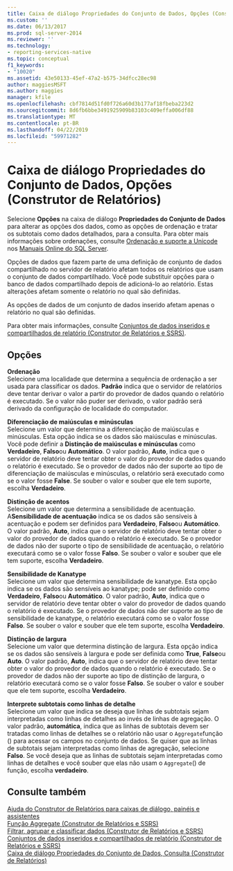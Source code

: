 ```yaml
---
title: Caixa de diálogo Propriedades do Conjunto de Dados, Opções (Construtor de Relatórios) | Microsoft Docs
ms.custom: ''
ms.date: 06/13/2017
ms.prod: sql-server-2014
ms.reviewer: ''
ms.technology:
- reporting-services-native
ms.topic: conceptual
f1_keywords:
- "10020"
ms.assetid: 43e50133-45ef-47a2-b575-34dfcc28ec98
author: maggiesMSFT
ms.author: maggies
manager: kfile
ms.openlocfilehash: cbf7814d51fd0f726a60d3b177af18fbeba223d2
ms.sourcegitcommit: 8d6fb6bbe3491925909b83103c409effa006df88
ms.translationtype: MT
ms.contentlocale: pt-BR
ms.lasthandoff: 04/22/2019
ms.locfileid: "59971282"
---
```

# <a name="dataset-properties-dialog-box-options-report-builder"></a>Caixa de diálogo Propriedades do Conjunto de Dados, Opções (Construtor de Relatórios)
  Selecione **Opções** na caixa de diálogo **Propriedades do Conjunto de Dados** para alterar as opções dos dados, como as opções de ordenação e tratar os subtotais como dados detalhados, para a consulta. Para obter mais informações sobre ordenações, consulte [Ordenação e suporte a Unicode](../../relational-databases/collations/collation-and-unicode-support.md) nos [Manuais Online do SQL Server](https://go.microsoft.com/fwlink/?linkid=98335).  
  
 Opções de dados que fazem parte de uma definição de conjunto de dados compartilhado no servidor de relatório afetam todos os relatórios que usam o conjunto de dados compartilhado. Você pode substituir opções para o banco de dados compartilhado depois de adicioná-lo ao relatório. Estas alterações afetam somente o relatório no qual são definidas.  
  
 As opções de dados de um conjunto de dados inserido afetam apenas o relatório no qual são definidas.  
  
 Para obter mais informações, consulte [Conjuntos de dados inseridos e compartilhados de relatório &#40;Construtor de Relatórios e SSRS&#41;](report-embedded-datasets-and-shared-datasets-report-builder-and-ssrs.md).  
  
## <a name="options"></a>Opções  
 **Ordenação**  
 Selecione uma localidade que determina a sequência de ordenação a ser usada para classificar os dados. **Padrão** indica que o servidor de relatórios deve tentar derivar o valor a partir do provedor de dados quando o relatório é executado. Se o valor não puder ser derivado, o valor padrão será derivado da configuração de localidade do computador.  
  
 **Diferenciação de maiúsculas e minúsculas**  
 Selecione um valor que determina a diferenciação de maiúsculas e minúsculas. Esta opção indica se os dados são maiúsculas e minúsculas. Você pode definir a **Distinção de maiúsculas e minúsculas** como **Verdadeiro**, **Falso**ou **Automático**. O valor padrão, **Auto**, indica que o servidor de relatório deve tentar obter o valor do provedor de dados quando o relatório é executado. Se o provedor de dados não der suporte ao tipo de diferenciação de maiúsculas e minúsculas, o relatório será executado como se o valor fosse **False**. Se souber o valor e souber que ele tem suporte, escolha **Verdadeiro**.  
  
 **Distinção de acentos**  
 Selecione um valor que determina a sensibilidade de acentuação. A**Sensibilidade de acentuação** indica se os dados são sensíveis à acentuação e podem ser definidos para **Verdadeiro**, **Falso**ou **Automático**. O valor padrão, **Auto**, indica que o servidor de relatório deve tentar obter o valor do provedor de dados quando o relatório é executado. Se o provedor de dados não der suporte o tipo de sensibilidade de acentuação, o relatório executará como se o valor fosse **Falso**. Se souber o valor e souber que ele tem suporte, escolha **Verdadeiro**.  
  
 **Sensibilidade de Kanatype**  
 Selecione um valor que determina sensibilidade de kanatype. Esta opção indica se os dados são sensíveis ao kanatype; pode ser definido como **Verdadeiro**, **Falso**ou **Automático**. O valor padrão, **Auto**, indica que o servidor de relatório deve tentar obter o valor do provedor de dados quando o relatório é executado. Se o provedor de dados não der suporte ao tipo de sensibilidade de kanatype, o relatório executará como se o valor fosse **Falso**. Se souber o valor e souber que ele tem suporte, escolha **Verdadeiro**.  
  
 **Distinção de largura**  
 Selecione um valor que determina distinção de largura. Esta opção indica se os dados são sensíveis à largura e pode ser definida como **True**, **False**ou **Auto**. O valor padrão, **Auto**, indica que o servidor de relatório deve tentar obter o valor do provedor de dados quando o relatório é executado. Se o provedor de dados não der suporte ao tipo de distinção de largura, o relatório executará como se o valor fosse **Falso**. Se souber o valor e souber que ele tem suporte, escolha **Verdadeiro**.  
  
 **Interprete subtotais como linhas de detalhe**  
 Selecione um valor que indica se deseja que linhas de subtotais sejam interpretadas como linhas de detalhes ao invés de linhas de agregação. O valor padrão, **automática**, indica que as linhas de subtotais devem ser tratadas como linhas de detalhes se o relatório não usar o `Aggregate`função () para acessar os campos no conjunto de dados. Se quiser que as linhas de subtotais sejam interpretadas como linhas de agregação, selecione **Falso**. Se você deseja que as linhas de subtotais sejam interpretadas como linhas de detalhes e você souber que elas não usam o `Aggregate`() de função, escolha **verdadeiro**.  
  
## <a name="see-also"></a>Consulte também  
 [Ajuda do Construtor de Relatórios para caixas de diálogo, painéis e assistentes](../report-builder-help-for-dialog-boxes-panes-and-wizards.md)   
 [Função Aggregate &#40;Construtor de Relatórios e SSRS&#41;](../report-design/report-builder-functions-aggregate-function.md)   
 [Filtrar, agrupar e classificar dados &#40;Construtor de Relatórios e SSRS&#41;](../report-design/filter-group-and-sort-data-report-builder-and-ssrs.md)   
 [Conjuntos de dados inseridos e compartilhados de relatório &#40;Construtor de Relatórios e SSRS&#41;](report-embedded-datasets-and-shared-datasets-report-builder-and-ssrs.md)   
 [Caixa de diálogo Propriedades do Conjunto de Dados, Consulta &#40;Construtor de Relatórios&#41;](dataset-properties-dialog-box-query-report-builder.md)  
  
  

